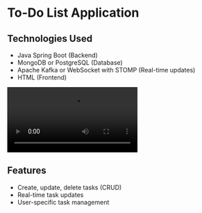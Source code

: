 # To-Do List Application

## Technologies Used
- Java Spring Boot (Backend)
- MongoDB or PostgreSQL (Database)
- Apache Kafka or WebSocket with STOMP (Real-time updates)
- HTML (Frontend)


![](https://github.com/Anjali210a/Assessment-1/blob/main/Vide.mp4)


## Features
- Create, update, delete tasks (CRUD)
- Real-time task updates
- User-specific task management
